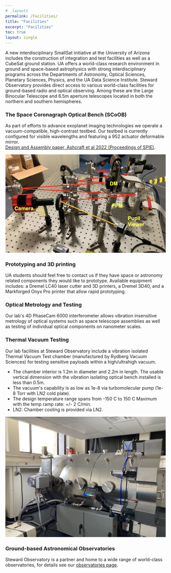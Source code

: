 ```yaml
---
# _layouts
permalink: /Facilities/
title: "Facilities"
excerpt: "Facilities"
toc: true
layout: single
---
```


A new interdisciplinary SmallSat initiative at the University of Arizona includes the construction of integration and test facilities as well as a CubeSat ground station. UA offers a world-class research environment in ground and space-based astrophysics with strong interdisciplinary programs across the Departments of Astronomy, Optical Sciences, Planetary Sciences, Physics, and the UA Data Science Institute. Steward Observatory provides direct access to various world-class facilities for ground-based radio and optical observing. Among these are the Large Binocular Telescope and 6.5m aperture telescopes located in both the northern and southern hemispheres.

### The Space Coronagraph Optical Bench (SCoOB)
As part of efforts to advance exoplanet imaging technologies we operate a vacuum-compatible, high-contrast testbed. Our testbed is currently configured for visible wavelengths and featuring a 952 actuator deformable mirror.  
[Design and Assembly paper, Ashcraft et al 2022 (Proceedings of SPIE)](https://arxiv.org/abs/2208.01156). 

![SCoOB Assembled in our laboratory’s clean tent from Ashcraft et al 2022](/assets/testbed_assembled.png)

### Prototyping and 3D printing

UA students should feel free to contact us if they have space or astronomy related components they would like to prototype. Available equipment includes: a Dremel LC40 laser cutter and 3D printers, a Dremel 3D40, and a Markforged Onyx Pro printer that allow rapid prototyping.

### Optical Metrology and Testing

Our lab's 4D PhaseCam 6000 interferometer allows vibration insensitive metrology of optical systems such as space telescope assemblies as well as testing of individual optical components on nanometer scales.

### Thermal Vacuum Testing
Our lab facilities at Steward Observatory include a vibration isolated Thermal Vacuum Test chamber (manufactured by Rydberg Vacuum Sciences) for testing sensitive payloads within a high/ultrahigh vacuum.

- The chamber interior is 1.2m in diameter and 2.2m in length. The usable vertical dimension with the vibration isolating optical bench installed is less than 0.5m.
- The vacuum's capability is as low as 1e-8 via turbomolecular pump (1e-8 Torr with LN2 cold plate).
- The design temperature range spans from -150 C to 150 C Maximum with the temp ramp rate: +/- 2 C/min. 
- LN2: Chamber cooling is provided via LN2. 

![Exterior of thermal vacuum chamber](/assets/IMG_1365.JPG)

### Ground-based Astronomical Observatories

Steward Observatory is a partner and home to a wide range of world-class observatories, for details see our [observatories page](observatories.md).
